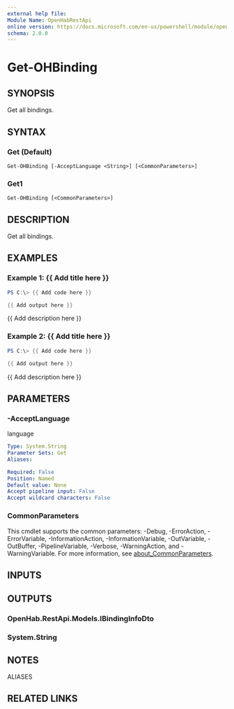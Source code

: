 ```yaml
---
external help file:
Module Name: OpenHabRestApi
online version: https://docs.microsoft.com/en-us/powershell/module/openhabrestapi/get-ohbinding
schema: 2.0.0
---
```


# Get-OHBinding

## SYNOPSIS
Get all bindings.

## SYNTAX

### Get (Default)
```
Get-OHBinding [-AcceptLanguage <String>] [<CommonParameters>]
```

### Get1
```
Get-OHBinding [<CommonParameters>]
```

## DESCRIPTION
Get all bindings.

## EXAMPLES

### Example 1: {{ Add title here }}
```powershell
PS C:\> {{ Add code here }}

{{ Add output here }}
```

{{ Add description here }}

### Example 2: {{ Add title here }}
```powershell
PS C:\> {{ Add code here }}

{{ Add output here }}
```

{{ Add description here }}

## PARAMETERS

### -AcceptLanguage
language

```yaml
Type: System.String
Parameter Sets: Get
Aliases:

Required: False
Position: Named
Default value: None
Accept pipeline input: False
Accept wildcard characters: False
```

### CommonParameters
This cmdlet supports the common parameters: -Debug, -ErrorAction, -ErrorVariable, -InformationAction, -InformationVariable, -OutVariable, -OutBuffer, -PipelineVariable, -Verbose, -WarningAction, and -WarningVariable. For more information, see [about_CommonParameters](http://go.microsoft.com/fwlink/?LinkID=113216).

## INPUTS

## OUTPUTS

### OpenHab.RestApi.Models.IBindingInfoDto

### System.String

## NOTES

ALIASES

## RELATED LINKS

